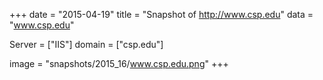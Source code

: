 
+++
date = "2015-04-19"
title = "Snapshot of http://www.csp.edu"
data = "www.csp.edu"

Server = ["IIS"]
domain = ["csp.edu"]

  image = "snapshots/2015_16/www.csp.edu.png"
+++
#
